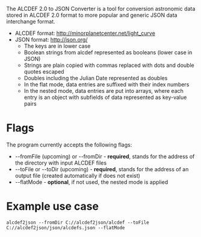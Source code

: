 The ALCDEF 2.0 to JSON Converter is a tool for conversion astronomic data stored in ALCDEF 2.0 format to more popular and generic JSON data interchange format.

- ALCDEF format: http://minorplanetcenter.net/light_curve
- JSON format: http://json.org/
  - The keys are in lower case
  - Boolean strings from alcdef represented as booleans (lower case in JSON)
  - Strings are plain copied with commas replaced with dots and double quotes escaped
  - Doubles including the Julian Date represented as doubles
  - In the flat mode, data entries are suffixed with their index numbers
  - In the nested mode, data entries are put into arrays, where each entry is an object with subfields of data represented as key-value pairs

Flags
=====
The program currently accepts the following flags:
* --fromFile (upcoming) or --fromDir - **required**, stands for the address of the directory with input ALCDEF files
* --toFile or --toDir (upcoming) - **required**, stands for the address of an output file (created automatically if does not exist)
* --flatMode - **optional**, if not used, the nested mode is applied

Example use case
========
```
alcdef2json --fromDir C://alcdef2json/alcdef --toFile C://alcdef2json/json/alcdefs.json --flatMode
```
